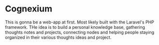 # Cognexium
This is gonna be a web-app at first. Most likely built with the Laravel's PHP framework.
THe idea is to build a personal knowledge base, gathering thoughts notes and projects, connecting nodes and helping people staying organized in their various thoughts ideas and project.
